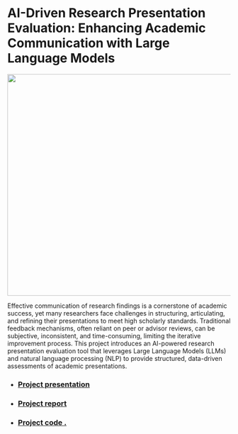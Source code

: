 # AI-Driven Research Presentation Evaluation: Enhancing Academic Communication with Large Language Models



<div>
<img src="https://github.com/user-attachments/assets/aa93d690-8754-4143-95d4-cdbda6c6e4d5" width="1000" height="500" >
</div>


Effective communication of research findings is a cornerstone of academic success, yet many researchers face challenges in structuring, articulating, and refining their presentations to meet high scholarly standards. Traditional feedback mechanisms, often reliant on peer or advisor reviews, can be subjective, inconsistent, and time-consuming, limiting the iterative improvement process. This project introduces an AI-powered research presentation evaluation tool that leverages Large Language Models (LLMs) and natural language processing (NLP) to provide structured, data-driven assessments of academic presentations.

 - ### [Project presentation](https://github.com/yaarraa11/Evaluating-scientific-research-using-artificial-intelligence/blob/main/Document/presentation.pdf)

 - ### [Project report](https://github.com/yaarraa11/Evaluating-scientific-research-using-artificial-intelligence/blob/main/Document/report.pdf)

 - ### [Project code .]([https://github.com/REHAB199/Saudi-Arabia-Weather-Deep-learning/blob/main/Documents/Saudi%20Arabia%20Weather%20Final%20Report.pdf](https://github.com/yaarraa11/Evaluating-scientific-research-using-artificial-intelligence/tree/main/code))
